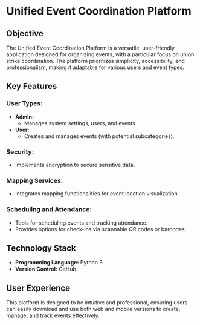 # Unified Event Coordination Platform

## Objective
The Unified Event Coordination Platform is a versatile, user-friendly application designed for organizing events, with a particular focus on union strike coordination. The platform prioritizes simplicity, accessibility, and professionalism, making it adaptable for various users and event types.

## Key Features

### User Types:
- **Admin:**  
  - Manages system settings, users, and events.
- **User:**  
  - Creates and manages events (with potential subcategories).

### Security:
- Implements encryption to secure sensitive data.

### Mapping Services:
- Integrates mapping functionalities for event location visualization.

### Scheduling and Attendance:
- Tools for scheduling events and tracking attendance.
- Provides options for check-ins via scannable QR codes or barcodes.

## Technology Stack
- **Programming Language:** Python 3
- **Version Control:** GitHub

## User Experience
This platform is designed to be intuitive and professional, ensuring users can easily download and use both web and mobile versions to create, manage, and track events effectively.
